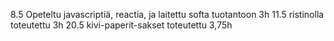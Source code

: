 8.5 Opeteltu javascriptiä, reactia, ja laitettu softa tuotantoon 3h
11.5 ristinolla toteutettu 3h
20.5 kivi-paperit-sakset toteutettu 3,75h
